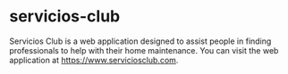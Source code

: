 # servicios-club
Servicios Club is a web application designed to assist people in finding professionals to help with their home maintenance. You can visit the web application at https://www.serviciosclub.com.
